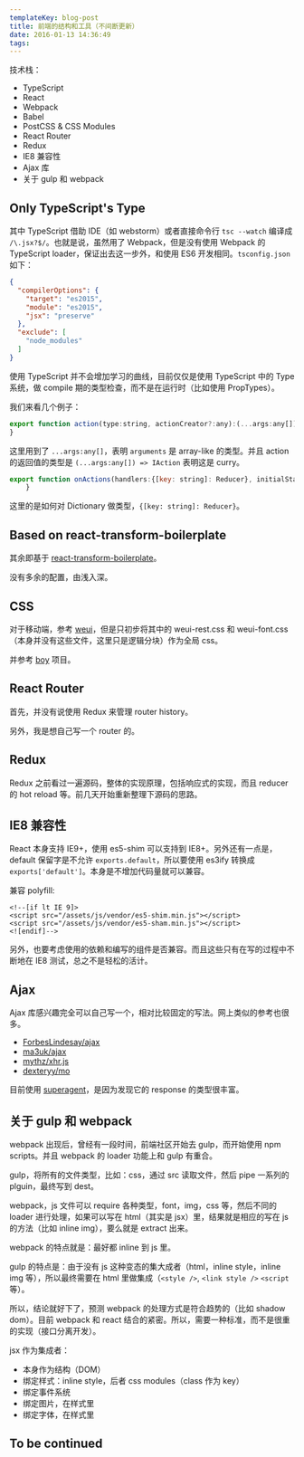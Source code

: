 ```yaml
---
templateKey: blog-post
title: 前端的结构和工具（不间断更新）
date: 2016-01-13 14:36:49
tags:
---
```


技术栈：

- TypeScript
- React
- Webpack
- Babel
- PostCSS & CSS Modules
- React Router
- Redux
- IE8 兼容性
- Ajax 库
- 关于 gulp 和 webpack

## Only TypeScript's Type

其中 TypeScript 借助 IDE（如 webstorm）或者直接命令行 `tsc --watch` 编译成 `/\.jsx?$/`。也就是说，虽然用了 Webpack，但是没有使用 Webpack 的 TypeScript loader，保证出去这一步外，和使用 ES6 开发相同。`tsconfig.json` 如下：

```json
{
  "compilerOptions": {
    "target": "es2015",
    "module": "es2015",
    "jsx": "preserve"
  },
  "exclude": [
    "node_modules"
  ]
}
```

使用 TypeScript 并不会增加学习的曲线，目前仅仅是使用 TypeScript 中的 Type 系统，做 compile 期的类型检查，而不是在运行时（比如使用 PropTypes）。

我们来看几个例子：

```javascript
export function action(type:string, actionCreator?:any):(...args:any[]) => IAction {
}
```

这里用到了 `...args:any[]`，表明 `arguments` 是 array-like 的类型。并且 action 的返回值的类型是 `(...args:any[]) => IAction` 表明这是 curry。

```js
export function onActions(handlers:{[key: string]: Reducer}, initialState:Object):Reducer {
    }
```

这里的是如何对 Dictionary 做类型，`{[key: string]: Reducer}`。

## Based on react-transform-boilerplate

其余即基于 [react-transform-boilerplate](https://github.com/gaearon/react-transform-boilerplate)。

没有多余的配置，由浅入深。

## CSS

对于移动端，参考 [weui](https://github.com/weui/weui/blob/master/dist/style/weui.css)，但是只初步将其中的 weui-rest.css 和 weui-font.css（本身并没有这些文件，这里只是逻辑分块）作为全局 css。

并参考 [boy](https://github.com/corysimmons/boy) 项目。

## React Router

首先，并没有说使用 Redux 来管理 router history。

另外，我是想自己写一个 router 的。

## Redux

Redux 之前看过一遍源码，整体的实现原理，包括响应式的实现，而且 reducer 的 hot reload 等。前几天开始重新整理下源码的思路。

## IE8 兼容性

React 本身支持 IE9+，使用 es5-shim 可以支持到 IE8+。另外还有一点是，default 保留字是不允许 `exports.default`，所以要使用 es3ify 转换成 `exports['default']`。本身是不增加代码量就可以兼容。

兼容 polyfill:

```
<!--[if lt IE 9]>
<script src="/assets/js/vendor/es5-shim.min.js"></script>
<script src="/assets/js/vendor/es5-sham.min.js"></script>
<![endif]-->
```

另外，也要考虑使用的依赖和编写的组件是否兼容。而且这些只有在写的过程中不断地在 IE8 测试，总之不是轻松的活计。

## Ajax

Ajax 库感兴趣完全可以自己写一个，相对比较固定的写法。网上类似的参考也很多。

- [ForbesLindesay/ajax](https://github.com/ForbesLindesay/ajax)
- [ma3uk/ajax](https://github.com/ma3uk/ajax)
- [mythz/xhr.js](https://gist.github.com/mythz/1334560)
- [dexteryy/mo](https://github.com/dexteryy/mo)

目前使用 [superagent](https://github.com/visionmedia/superagent)，是因为发现它的 response 的类型很丰富。

## 关于 gulp 和 webpack

webpack 出现后，曾经有一段时间，前端社区开始去 gulp，而开始使用 npm scripts。并且 webpack 的 loader 功能上和 gulp 有重合。

gulp，将所有的文件类型，比如：css，通过 src 读取文件，然后 pipe 一系列的 plguin，最终写到 dest。

webpack，js 文件可以 require 各种类型，font，img，css 等，然后不同的 loader 进行处理，如果可以写在 html（其实是 jsx）里，结果就是相应的写在 js 的方法（比如 inline img），要么就是 extract 出来。

webpack 的特点就是：最好都 inline 到 js 里。

gulp 的特点是：由于没有 js 这种变态的集大成者（html，inline style，inline img 等），所以最终需要在 html 里做集成（`<style />`, `<link style />` `<script` 等）。

所以，结论就好下了，预测 webpack 的处理方式是符合趋势的（比如 shadow dom）。目前 webpack 和 react 结合的紧密。所以，需要一种标准，而不是很重的实现（接口分离开发）。

jsx 作为集成者：

- 本身作为结构（DOM）
- 绑定样式：inline style，后者 css modules（class 作为 key）
- 绑定事件系统
- 绑定图片，在样式里
- 绑定字体，在样式里

## To be continued
